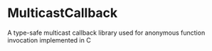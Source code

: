 # MulticastCallback
A type-safe multicast callback library used for anonymous function invocation implemented in C
